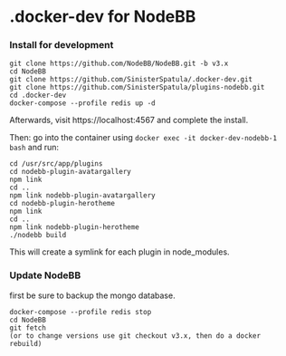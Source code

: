 # .docker-dev for NodeBB

### Install for development

```
git clone https://github.com/NodeBB/NodeBB.git -b v3.x
cd NodeBB
git clone https://github.com/SinisterSpatula/.docker-dev.git
git clone https://github.com/SinisterSpatula/plugins-nodebb.git
cd .docker-dev
docker-compose --profile redis up -d
```

Afterwards, visit https://localhost:4567 and complete the install.

Then: go into the container using `docker exec -it docker-dev-nodebb-1 bash` and run:

```
cd /usr/src/app/plugins
cd nodebb-plugin-avatargallery
npm link
cd ..
npm link nodebb-plugin-avatargallery
cd nodebb-plugin-herotheme
npm link
cd ..
npm link nodebb-plugin-herotheme
./nodebb build
```

This will create a symlink for each plugin in node_modules.

### Update NodeBB

first be sure to backup the mongo database.

```
docker-compose --profile redis stop
cd NodeBB
git fetch
(or to change versions use git checkout v3.x, then do a docker rebuild)
```
